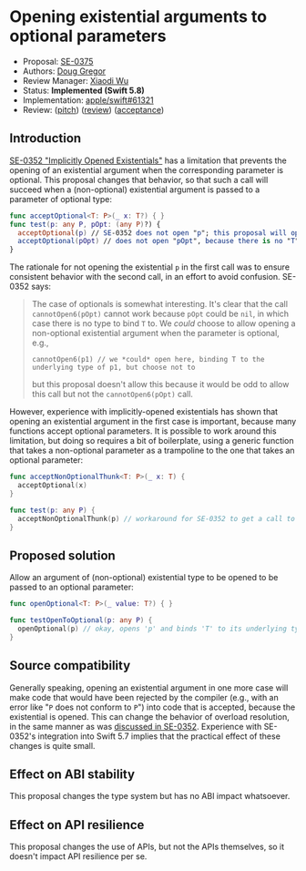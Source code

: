 # Opening existential arguments to optional parameters

* Proposal: [SE-0375](0375-opening-existential-optional.md)
* Authors: [Doug Gregor](https://github.com/DougGregor)
* Review Manager: [Xiaodi Wu](https://github.com/xwu)
* Status: **Implemented (Swift 5.8)**
* Implementation: [apple/swift#61321](https://github.com/apple/swift/pull/61321)
* Review: ([pitch](https://forums.swift.org/t/mini-pitch-for-se-0352-amendment-allow-opening-an-existential-argument-to-an-optional-parameter/60501)) ([review](https://forums.swift.org/t/se-0375-opening-existential-arguments-to-optional-parameters/60802)) ([acceptance](https://forums.swift.org/t/accepted-se-0375-opening-existential-arguments-to-optional-parameters/61045))

## Introduction

[SE-0352 "Implicitly Opened Existentials"](https://github.com/swiftlang/swift-evolution/blob/main/proposals/0352-implicit-open-existentials.md) has a limitation that prevents the opening of an existential argument when the corresponding parameter is optional. This proposal changes that behavior, so that such a call will succeed when a (non-optional) existential argument is passed to a parameter of optional type:

```swift
func acceptOptional<T: P>(_ x: T?) { }
func test(p: any P, pOpt: (any P)?) {
  acceptOptional(p) // SE-0352 does not open "p"; this proposal will open "p" and bind "T" to its underlying type
  acceptOptional(pOpt) // does not open "pOpt", because there is no "T" to bind to when "pOpt" is "nil"
}
```

The rationale for not opening the existential `p` in the first call was to ensure consistent behavior with the second call, in an effort to avoid confusion. SE-0352 says:

> The case of optionals is somewhat interesting. It's clear that the call `cannotOpen6(pOpt)` cannot work because `pOpt` could be `nil`, in which case there is no type to bind `T` to. We *could* choose to allow opening a non-optional existential argument when the parameter is optional, e.g.,
>
> ```
> cannotOpen6(p1) // we *could* open here, binding T to the underlying type of p1, but choose not to 
> ```
>
> but this proposal doesn't allow this because it would be odd to allow this call but not the `cannotOpen6(pOpt)` call.

However, experience with implicitly-opened existentials has shown that opening an existential argument in the first case is important, because many functions accept optional parameters. It is possible to work around this limitation, but doing so requires a bit of boilerplate, using a generic function that takes a non-optional parameter as a trampoline to the one that takes an optional parameter:

```swift
func acceptNonOptionalThunk<T: P>(_ x: T) { 
  acceptOptional(x)
}

func test(p: any P) {
  acceptNonOptionalThunk(p) // workaround for SE-0352 to get a call to acceptOptional with opened existential
}
```

## Proposed solution

Allow an argument of (non-optional) existential type to be opened to be passed to an optional parameter:

```swift
func openOptional<T: P>(_ value: T?) { }

func testOpenToOptional(p: any P) {
  openOptional(p) // okay, opens 'p' and binds 'T' to its underlying type
}
```

## Source compatibility

Generally speaking, opening an existential argument in one more case will make code that would have been rejected by the compiler (e.g., with an error like "`P` does not conform to `P`") into code that is accepted, because the existential is opened. This can change the behavior of overload resolution, in the same manner as was [discussed in SE-0352](https://github.com/swiftlang/swift-evolution/blob/main/proposals/0352-implicit-open-existentials.md#source-compatibility). Experience with SE-0352's integration into Swift 5.7 implies that the practical effect of these changes is quite small.

## Effect on ABI stability

This proposal changes the type system but has no ABI impact whatsoever.

## Effect on API resilience

This proposal changes the use of APIs, but not the APIs themselves, so it doesn't impact API resilience per se.
